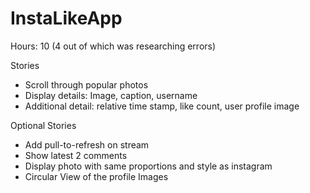 InstaLikeApp
============
Hours: 10 (4 out of which was researching errors)

Stories
* Scroll through popular photos
* Display details: Image, caption, username
* Additional detail: relative time stamp, like count, user profile image

Optional Stories
* Add pull-to-refresh on stream
* Show latest 2 comments
* Display photo with same proportions and style as instagram
* Circular View of the profile Images
